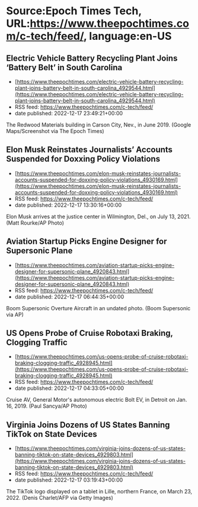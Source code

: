 # Source:Epoch Times Tech, URL:https://www.theepochtimes.com/c-tech/feed/, language:en-US

## Electric Vehicle Battery Recycling Plant Joins ‘Battery Belt’ in South Carolina
 - [https://www.theepochtimes.com/electric-vehicle-battery-recycling-plant-joins-battery-belt-in-south-carolina_4929544.html](https://www.theepochtimes.com/electric-vehicle-battery-recycling-plant-joins-battery-belt-in-south-carolina_4929544.html)
 - RSS feed: https://www.theepochtimes.com/c-tech/feed/
 - date published: 2022-12-17 23:49:21+00:00

The Redwood Materials building in Carson City, Nev., in June 2019. (Google Maps/Screenshot via The Epoch Times)

## Elon Musk Reinstates Journalists’ Accounts Suspended for Doxxing Policy Violations
 - [https://www.theepochtimes.com/elon-musk-reinstates-journalists-accounts-suspended-for-doxxing-policy-violations_4930169.html](https://www.theepochtimes.com/elon-musk-reinstates-journalists-accounts-suspended-for-doxxing-policy-violations_4930169.html)
 - RSS feed: https://www.theepochtimes.com/c-tech/feed/
 - date published: 2022-12-17 13:30:16+00:00

Elon Musk arrives at the justice center in Wilmington, Del., on July 13, 2021. (Matt Rourke/AP Photo)

## Aviation Startup Picks Engine Designer for Supersonic Plane
 - [https://www.theepochtimes.com/aviation-startup-picks-engine-designer-for-supersonic-plane_4920843.html](https://www.theepochtimes.com/aviation-startup-picks-engine-designer-for-supersonic-plane_4920843.html)
 - RSS feed: https://www.theepochtimes.com/c-tech/feed/
 - date published: 2022-12-17 06:44:35+00:00

Boom Supersonic Overture Aircraft in an undated photo. (Boom Supersonic via AP)

## US Opens Probe of Cruise Robotaxi Braking, Clogging Traffic
 - [https://www.theepochtimes.com/us-opens-probe-of-cruise-robotaxi-braking-clogging-traffic_4928945.html](https://www.theepochtimes.com/us-opens-probe-of-cruise-robotaxi-braking-clogging-traffic_4928945.html)
 - RSS feed: https://www.theepochtimes.com/c-tech/feed/
 - date published: 2022-12-17 04:33:05+00:00

Cruise AV, General Motor's autonomous electric Bolt EV, in Detroit on Jan. 16, 2019. (Paul Sancya/AP Photo)

## Virginia Joins Dozens of US States Banning TikTok on State Devices
 - [https://www.theepochtimes.com/virginia-joins-dozens-of-us-states-banning-tiktok-on-state-devices_4929803.html](https://www.theepochtimes.com/virginia-joins-dozens-of-us-states-banning-tiktok-on-state-devices_4929803.html)
 - RSS feed: https://www.theepochtimes.com/c-tech/feed/
 - date published: 2022-12-17 03:19:43+00:00

The TikTok logo displayed on a tablet in Lille, northern France, on March 23, 2022. (Denis Charlet/AFP via Getty Images)

